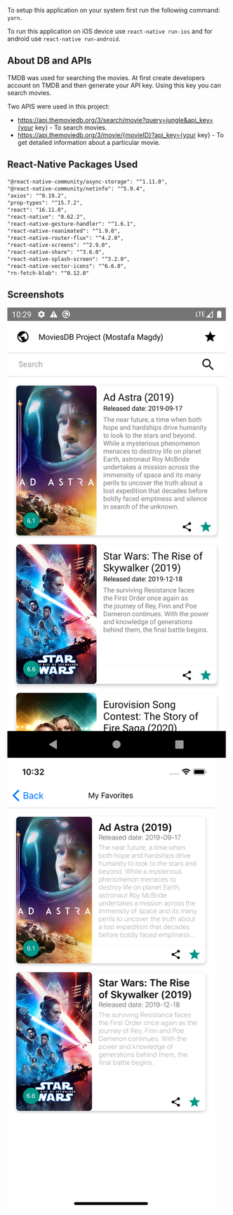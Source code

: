 
To setup this application on your system first run the following command:
`yarn`.

To run this application on iOS device use `react-native run-ios` and for android use `react-native run-android`.

## About DB and APIs
TMDB was used for searching the movies.
At first create developers account on TMDB and then generate your API key. Using this key you can search movies.

Two APIS were used in this project:
* https://api.themoviedb.org/3/search/movie?query=jungle&api_key={your key} - To search movies.
* https://api.themoviedb.org/3/movie/{movieID}?api_key={your key} - To get detailed information about a particular movie.

## React-Native Packages Used
    "@react-native-community/async-storage": "^1.11.0",
    "@react-native-community/netinfo": "^5.9.4",
    "axios": "^0.19.2",
    "prop-types": "^15.7.2",
    "react": "16.11.0",
    "react-native": "0.62.2",
    "react-native-gesture-handler": "^1.6.1",
    "react-native-reanimated": "^1.9.0",
    "react-native-router-flux": "^4.2.0",
    "react-native-screens": "^2.9.0",
    "react-native-share": "^3.6.0",
    "react-native-splash-screen": "^3.2.0",
    "react-native-vector-icons": "^6.6.0",
    "rn-fetch-blob": "^0.12.0"
    
## Screenshots

![Screenshot](Screenshot_1593592150.png "Screenshot")
![Screenshot](SimulatorScreenShot.png "Screenshot")




